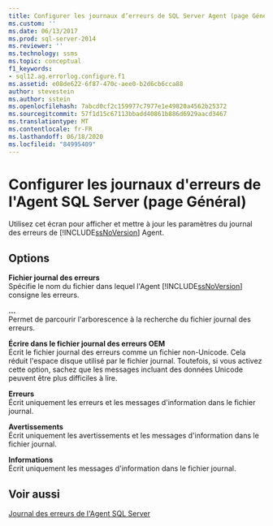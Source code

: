 ```yaml
---
title: Configurer les journaux d’erreurs de SQL Server Agent (page Général) | Microsoft Docs
ms.custom: ''
ms.date: 06/13/2017
ms.prod: sql-server-2014
ms.reviewer: ''
ms.technology: ssms
ms.topic: conceptual
f1_keywords:
- sql12.ag.errorlog.configure.f1
ms.assetid: e08de622-6f87-470c-aee0-b2d6cb6cca88
author: stevestein
ms.author: sstein
ms.openlocfilehash: 7abcd0cf2c159977c7977e1e49820a4562b25372
ms.sourcegitcommit: 57f1d15c67113bbadd40861b886d6929aacd3467
ms.translationtype: MT
ms.contentlocale: fr-FR
ms.lasthandoff: 06/18/2020
ms.locfileid: "84995409"
---
```

# <a name="configure-sql-server-agent-error-logs-general-page"></a>Configurer les journaux d'erreurs de l'Agent SQL Server (page Général)
  Utilisez cet écran pour afficher et mettre à jour les paramètres du journal des erreurs de [!INCLUDE[ssNoVersion](../../includes/ssnoversion-md.md)] Agent.  
  
## <a name="options"></a>Options  
 **Fichier journal des erreurs**  
 Spécifie le nom du fichier dans lequel l'Agent [!INCLUDE[ssNoVersion](../../includes/ssnoversion-md.md)] consigne les erreurs.  
  
 **...**  
 Permet de parcourir l'arborescence à la recherche du fichier journal des erreurs.  
  
 **Écrire dans le fichier journal des erreurs OEM**  
 Écrit le fichier journal des erreurs comme un fichier non-Unicode. Cela réduit l'espace disque utilisé par le fichier journal. Toutefois, si vous activez cette option, sachez que les messages incluant des données Unicode peuvent être plus difficiles à lire.  
  
 **Erreurs**  
 Écrit uniquement les erreurs et les messages d'information dans le fichier journal.  
  
 **Avertissements**  
 Écrit uniquement les avertissements et les messages d'information dans le fichier journal.  
  
 **Informations**  
 Écrit uniquement les messages d'information dans le fichier journal.  
  
## <a name="see-also"></a>Voir aussi  
 [Journal des erreurs de l'Agent SQL Server](sql-server-agent-error-log.md)  
  
  
